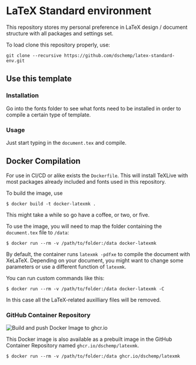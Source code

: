 # LaTeX Standard environment

This repository stores my personal preference in LaTeX design / document structure with all packages and settings set.

To load clone this repository properly, use:
```
git clone --recursive https://github.com/dschemp/latex-standard-env.git
```

## Use this template
### Installation
Go into the fonts folder to see what fonts need to be installed in order to
compile a certain type of template.

### Usage
Just start typing in the `document.tex` and compile.

## Docker Compilation

For use in CI/CD or alike exists the `Dockerfile`.
This will install TeXLive with most packages already included and fonts used in this repository.

To build the image, use
```
$ docker build -t docker-latexmk .
```
This might take a while so go have a coffee, or two, or five.


To use the image, you will need to map the folder containing the `document.tex` file to `/data`:
```
$ docker run --rm -v /path/to/folder:/data docker-latexmk
```

By default, the container runs `latexmk -pdfxe` to compile the document with XeLaTeX.
Depending on your document, you might want to change some parameters or use a different function of `latexmk`.

You can run custom commands like this:
```
$ docker run --rm -v /path/to/folder:/data docker-latexmk -C
```
In this case all the LaTeX-related auxilliary files will be removed.

### GitHub Container Repository

![Build and push Docker Image to ghcr.io](https://github.com/dschemp/latex-standard-env/workflows/Build%20and%20push%20Docker%20Image%20to%20ghcr.io/badge.svg)

This Docker image is also available as a prebuilt image in the GitHub Container Repository named `ghcr.io/dschemp/latexmk`.

```
$ docker run --rm -v /path/to/folder:/data ghcr.io/dschemp/latexmk
```
